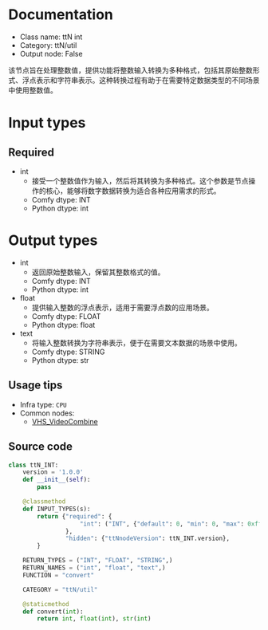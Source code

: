
# Documentation
- Class name: ttN int
- Category: ttN/util
- Output node: False

该节点旨在处理整数值，提供功能将整数输入转换为多种格式，包括其原始整数形式、浮点表示和字符串表示。这种转换过程有助于在需要特定数据类型的不同场景中使用整数值。

# Input types
## Required
- int
    - 接受一个整数值作为输入，然后将其转换为多种格式。这个参数是节点操作的核心，能够将数字数据转换为适合各种应用需求的形式。
    - Comfy dtype: INT
    - Python dtype: int

# Output types
- int
    - 返回原始整数输入，保留其整数格式的值。
    - Comfy dtype: INT
    - Python dtype: int
- float
    - 提供输入整数的浮点表示，适用于需要浮点数的应用场景。
    - Comfy dtype: FLOAT
    - Python dtype: float
- text
    - 将输入整数转换为字符串表示，便于在需要文本数据的场景中使用。
    - Comfy dtype: STRING
    - Python dtype: str


## Usage tips
- Infra type: `CPU`
- Common nodes:
    - [VHS_VideoCombine](../../ComfyUI-VideoHelperSuite/Nodes/VHS_VideoCombine.md)



## Source code
```python
class ttN_INT:
    version = '1.0.0'
    def __init__(self):
        pass

    @classmethod
    def INPUT_TYPES(s):
        return {"required": {
                    "int": ("INT", {"default": 0, "min": 0, "max": 0xffffffffffffffff}),
                },
                "hidden": {"ttNnodeVersion": ttN_INT.version},
        }

    RETURN_TYPES = ("INT", "FLOAT", "STRING",)
    RETURN_NAMES = ("int", "float", "text",)
    FUNCTION = "convert"

    CATEGORY = "ttN/util"

    @staticmethod
    def convert(int):
        return int, float(int), str(int)

```
